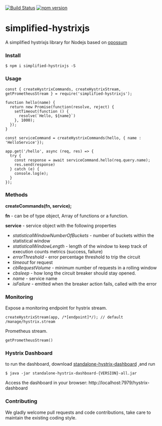 [![Build Status](https://travis-ci.org/julekgwa/simplified-hystrixjs.svg?branch=master)](https://travis-ci.org/julekgwa/simplified-hystrixjs) [![npm version](https://badge.fury.io/js/simplified-hystrixjs.svg)](https://badge.fury.io/js/simplified-hystrixjs)

# simplified-hystrixjs

A simplified hystrixjs library for Nodejs based on [opossum](https://www.npmjs.com/package/opossum)

### Install
```
$ npm i simplified-hystrixjs -S
```

### Usage
```
const { createHystrixCommands, createHystrixStream, getPrometheusStream } = require('simplified-hystrixjs');

function hello(name) {
  return new Promise(function(resolve, reject) {
    setTimeout(function () {
      resolve(`Hello, ${name}`)
    }, 1000);
  });
}

const serviceCommand = createHystrixCommands(hello, { name : 'HelloService'});

app.get('/hello', async (req, res) => {
  try {
    const response = await serviceCommand.hello(req.query.name);
    res.send(response)
  } catch (e) {
    console.log(e);
  }
});
```

### Methods

**createCommands(fn, service);**

**fn** - can be of type object, Array of functions or a function.

**service** - service object with the following properties

* *statisticalWindowNumberOfBuckets* - number of buckets within the statistical window
* *statisticalWindowLength* - length of the window to keep track of execution counts metrics (success, failure)
* *errorThreshold* - error percentage threshold to trip the circuit
* *timeout* for request
* *cbRequestVolume* - minimum number of requests in a rolling window
* *cbsleep* - how long the circuit breaker should stay opened.
* *name* - service name
* *isFailure* - emitted when the breaker action fails, called with the error

### Monitoring

Expose a monitoring endpoint for hystrix stream.

```
createHystrixStream(app, /*[endpoint]*/); // default /manage/hystrix.stream
```

Prometheus stream.

```
getPrometheusStream()
```

### Hystrix Dashboard

to run the dashboard, download [standalone-hystrix-dashboard](https://bintray.com/kennedyoliveira/maven/standalone-hystrix-dashboard)
̨
and run
```
$ java -jar standalone-hystrix-dashboard-{VERSION}-all.jar
```
Access the dashboard in  your browser: http://localhost:7979/hystrix-dashboard

### Contributing

We gladly welcome pull requests and code contributions, take care to maintain the existing coding style.
